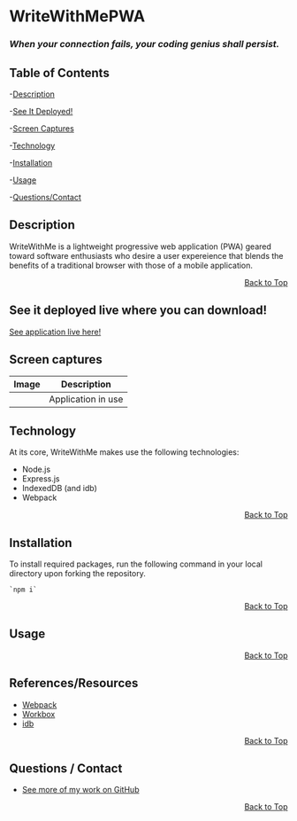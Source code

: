  <h1 id="project-title">WriteWithMePWA</h1>
 <h3 style="font-style:italic">When your connection fails, your coding genius shall persist.</h3>
 
<!-- ![GitHub license](https://img.shields.io/badge/license-MIT-blue.svg) -->

<h2 id="table-contents">Table of Contents</h2>

-[Description](#project-desc)

-[See It Deployed!](#project-live)

-[Screen Captures](#project-captures)

-[Technology](#project-tech)

-[Installation](#project-inst)

-[Usage](#project-usage)

-[Questions/Contact](#project-contact)

<!-- -[References](#project-ref) -->

<h2 id="project-desc">Description</h2>

WriteWithMe is a lightweight progressive web application (PWA) geared toward software enthusiasts who desire a user expereience that blends the benefits of a traditional browser with those of a mobile application. 

<p style='text-align: right;'><a href="#project-title">Back to Top</a></p>

<h2 id="project-live">See it deployed live where you can download!</h2>

[See application live here!]()

<h2 id="project-captures">Screen captures</h2>

| Image | Description |
| --- | ----------- |
|  ![]() | Application in use |


<h2 id="project-tech">Technology</h2>

At its core, WriteWithMe makes use the following technologies:

- Node.js
- Express.js
- IndexedDB (and idb)
- Webpack

<p style='text-align: right;'><a href="#project-title">Back to Top</a></p>

<h2 id="project-inst">Installation</h2>

To install required packages, run the following command in your local directory upon forking the repository.

    `npm i`

<p style='text-align: right;'><a href="#project-title">Back to Top</a></p>

<h2 id="project-usage">Usage</h2>
<!-- Recommended prerequisites include node.js version 16.2.0 or later.  -->

<!-- To execute the program run the following command in your local directory

    `npm run start`

Alternatively
    
    `node server.js` -->

<p style='text-align: right;'><a href="#project-title">Back to Top</a></p>

<h2 id="project-ref">References/Resources</h2> 

- [Webpack](https://webpack.js.org/concepts/)
- [Workbox](https://developers.google.com/web/tools/workbox)
- [idb](https://www.npmjs.com/package/idb)

<p style='text-align: right;'><a href="#project-title">Back to Top</a></p>

<h2 id="project-contact">Questions / Contact</h2>

- [See more of my work on GitHub](https://github.com/mcjbyday) 

<p style='text-align: right;'><a href="#project-title">Back to Top</a></p>




